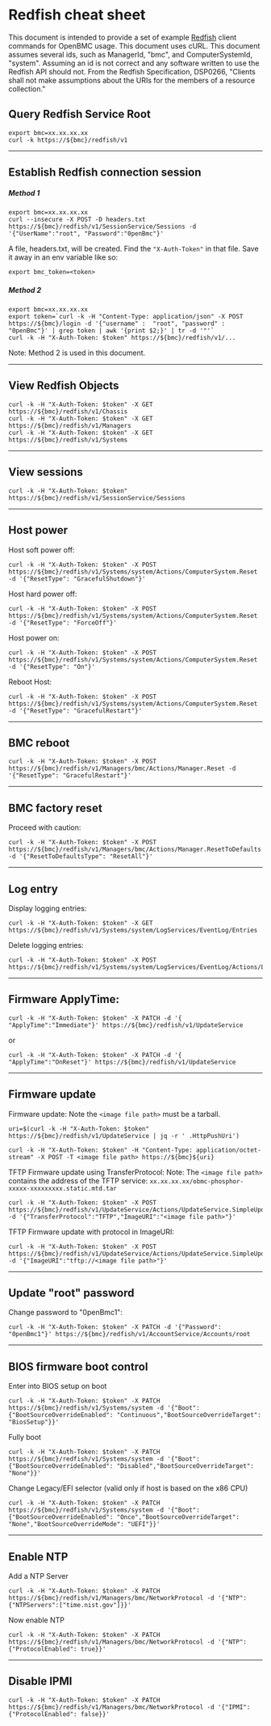 # Redfish cheat sheet
This document is intended to provide a set of example [Redfish][1] client
commands for OpenBMC usage. This document uses cURL.
This document assumes several ids, such as ManagerId, "bmc", and
ComputerSystemId, "system". Assuming an id is not correct and any software
written to use the Redfish API should not. From the  Redfish Specification,
DSP0266, "Clients shall not make assumptions about the URIs for the members of a
resource collection."

## Query Redfish Service Root
```
export bmc=xx.xx.xx.xx
curl -k https://${bmc}/redfish/v1
```

---

## Establish Redfish connection session
##### Method 1
```
export bmc=xx.xx.xx.xx
curl --insecure -X POST -D headers.txt https://${bmc}/redfish/v1/SessionService/Sessions -d    '{"UserName":"root", "Password":"0penBmc"}'
```
A file, headers.txt, will be created. Find the `"X-Auth-Token"`
in that file. Save it away in an env variable like so:

```
export bmc_token=<token>
```

#####  Method 2
```
export bmc=xx.xx.xx.xx
export token=`curl -k -H "Content-Type: application/json" -X POST https://${bmc}/login -d '{"username" :  "root", "password" :  "0penBmc"}' | grep token | awk '{print $2;}' | tr -d '"'`
curl -k -H "X-Auth-Token: $token" https://${bmc}/redfish/v1/...
```
Note: Method 2 is used in this document.

---

## View Redfish Objects
```
curl -k -H "X-Auth-Token: $token" -X GET https://${bmc}/redfish/v1/Chassis
curl -k -H "X-Auth-Token: $token" -X GET https://${bmc}/redfish/v1/Managers
curl -k -H "X-Auth-Token: $token" -X GET https://${bmc}/redfish/v1/Systems
```

---

## View sessions
```
curl -k -H "X-Auth-Token: $token" https://${bmc}/redfish/v1/SessionService/Sessions
```

---

## Host power
Host soft power off:
```
curl -k -H "X-Auth-Token: $token" -X POST https://${bmc}/redfish/v1/Systems/system/Actions/ComputerSystem.Reset -d '{"ResetType": "GracefulShutdown"}'
```

Host hard power off:
```
curl -k -H "X-Auth-Token: $token" -X POST https://${bmc}/redfish/v1/Systems/system/Actions/ComputerSystem.Reset -d '{"ResetType": "ForceOff"}'
```

Host power on:
```
curl -k -H "X-Auth-Token: $token" -X POST https://${bmc}/redfish/v1/Systems/system/Actions/ComputerSystem.Reset -d '{"ResetType": "On"}'
```

Reboot Host:
```
curl -k -H "X-Auth-Token: $token" -X POST https://${bmc}/redfish/v1/Systems/system/Actions/ComputerSystem.Reset -d '{"ResetType": "GracefulRestart"}'
```

---

## BMC reboot
```
curl -k -H "X-Auth-Token: $token" -X POST https://${bmc}/redfish/v1/Managers/bmc/Actions/Manager.Reset -d '{"ResetType": "GracefulRestart"}'
```

---

## BMC factory reset
Proceed with caution:
```
curl -k -H "X-Auth-Token: $token" -X POST https://${bmc}/redfish/v1/Managers/bmc/Actions/Manager.ResetToDefaults -d '{"ResetToDefaultsType": "ResetAll"}'
```

---

## Log entry
Display logging entries:
```
curl -k -H "X-Auth-Token: $token" -X GET https://${bmc}/redfish/v1/Systems/system/LogServices/EventLog/Entries
```

Delete logging entries:
```
curl -k -H "X-Auth-Token: $token" -X POST https://${bmc}/redfish/v1/Systems/system/LogServices/EventLog/Actions/LogService.Reset
```

---

## Firmware ApplyTime:
```
curl -k -H "X-Auth-Token: $token" -X PATCH -d '{ "ApplyTime":"Immediate"}' https://${bmc}/redfish/v1/UpdateService
```

or

```
curl -k -H "X-Auth-Token: $token" -X PATCH -d '{ "ApplyTime":"OnReset"}' https://${bmc}/redfish/v1/UpdateService
```

---

## Firmware update
Firmware update:
Note the `<image file path>` must be a tarball.

```
uri=$(curl -k -H "X-Auth-Token: $token" https://${bmc}/redfish/v1/UpdateService | jq -r ' .HttpPushUri')

curl -k -H "X-Auth-Token: $token" -H "Content-Type: application/octet-stream" -X POST -T <image file path> https://${bmc}${uri}
```

TFTP Firmware update using TransferProtocol:
Note: The `<image file path>` contains the address of the TFTP service: `xx.xx.xx.xx/obmc-phosphor-xxxxx-xxxxxxxxx.static.mtd.tar`

```
curl -k -H "X-Auth-Token: $token" -X POST https://${bmc}/redfish/v1/UpdateService/Actions/UpdateService.SimpleUpdate -d '{"TransferProtocol":"TFTP","ImageURI":"<image file path>"}'
```
TFTP Firmware update with protocol in ImageURI:
```
curl -k -H "X-Auth-Token: $token" -X POST https://${bmc}/redfish/v1/UpdateService/Actions/UpdateService.SimpleUpdate -d '{"ImageURI":"tftp://<image file path>"}'
```

---

## Update "root" password
Change password to "0penBmc1":
```
curl -k -H "X-Auth-Token: $token" -X PATCH -d '{"Password": "0penBmc1"}' https://${bmc}/redfish/v1/AccountService/Accounts/root
```

---

## BIOS firmware boot control
Enter into BIOS setup on boot
```
curl -k -H "X-Auth-Token: $token" -X PATCH https://${bmc}/redfish/v1/Systems/system -d '{"Boot":{"BootSourceOverrideEnabled": "Continuous","BootSourceOverrideTarget": "BiosSetup"}}'
```

Fully boot
```
curl -k -H "X-Auth-Token: $token" -X PATCH https://${bmc}/redfish/v1/Systems/system -d '{"Boot":{"BootSourceOverrideEnabled": "Disabled","BootSourceOverrideTarget": "None"}}'
```

Change Legacy/EFI selector (valid only if host is based on the x86 CPU)
```
curl -k -H "X-Auth-Token: $token" -X PATCH https://${bmc}/redfish/v1/Systems/system -d '{"Boot":{"BootSourceOverrideEnabled": "Once","BootSourceOverrideTarget": "None","BootSourceOverrideMode": "UEFI"}}'
```

---

## Enable NTP
Add a NTP Server
```
curl -k -H "X-Auth-Token: $token" -X PATCH https://${bmc}/redfish/v1/Managers/bmc/NetworkProtocol -d '{"NTP":{"NTPServers":["time.nist.gov"]}}'
```

Now enable NTP
```
curl -k -H "X-Auth-Token: $token" -X PATCH https://${bmc}/redfish/v1/Managers/bmc/NetworkProtocol -d '{"NTP":{"ProtocolEnabled": true}}'
```

---

## Disable IPMI
```
curl -k -H "X-Auth-Token: $token" -X PATCH https://${bmc}/redfish/v1/Managers/bmc/NetworkProtocol -d '{"IPMI":{"ProtocolEnabled": false}}'
```


[1]: https://www.dmtf.org/standards/redfish
